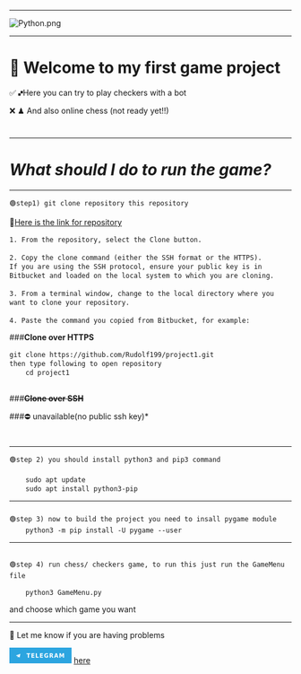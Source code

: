

-----------
![Python.png](common%20imgs/♚🙾Python.png)


---------





💬 Welcome to my first game project
===

✅ 🙾Here you can try to play checkers with a bot 

❌ ♟ And also online chess (not ready yet!!)️

#

----

*__What should I do to run the game?__*
===========

----
```
🟢step1) git clone repository this repository
```

🔗[Here is the link for repository](https://github.com/Rudolf199/project1.git)

```
1. From the repository, select the Clone button.

2. Copy the clone command (either the SSH format or the HTTPS).
If you are using the SSH protocol, ensure your public key is in Bitbucket and loaded on the local system to which you are cloning.

3. From a terminal window, change to the local directory where you want to clone your repository.

4. Paste the command you copied from Bitbucket, for example:
```
###**Clone over HTTPS**
```
git clone https://github.com/Rudolf199/project1.git
then type following to open repository
    cd project1
    
```


###**~~Clone over SSH~~**

###⛔ unavailable(no public ssh key)*

#


-------

```
🟢step 2) you should install python3 and pip3 command

    sudo apt update
    sudo apt install python3-pip
```

-------
###
```
🟢step 3) now to build the project you need to insall pygame module
    python3 -m pip install -U pygame --user
```

--------
##
```
🟢step 4) run chess/ checkers game, to run this just run the GameMenu file
``` 
```
    python3 GameMenu.py
```
and choose which game you want



------




📱 Let me know if you are having problems

![img_2.png](common%20imgs/img_2.png) [here](https://t.me/Roudolf)
